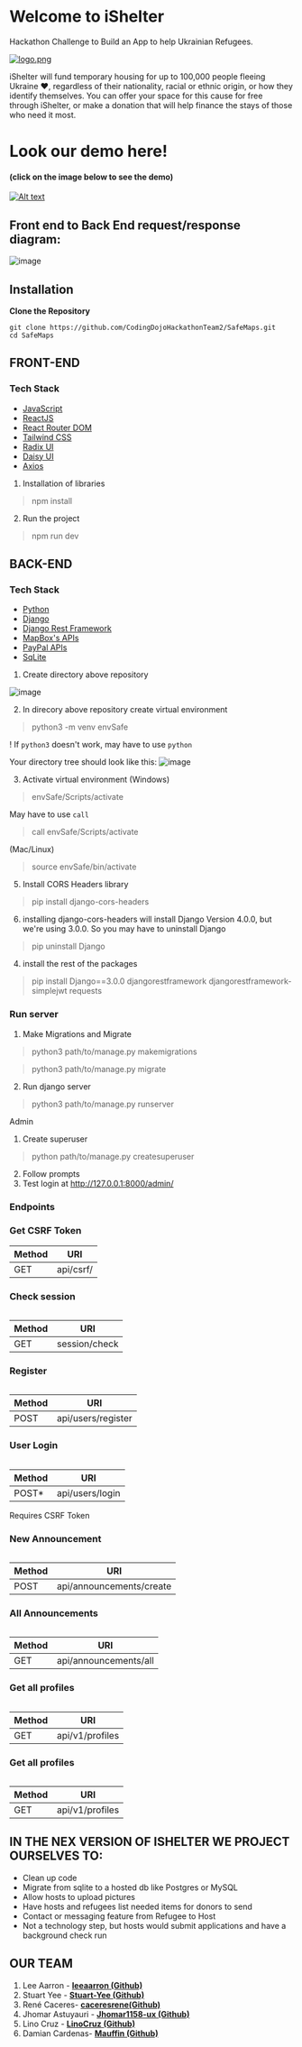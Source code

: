 # Welcome to iShelter
Hackathon Challenge to Build an App to help Ukrainian Refugees. 

[![logo.png](https://i.postimg.cc/T2z9mYrR/readme.png)](https://postimg.cc/G9jGnR7N)


iShelter will fund temporary housing for up to 100,000 people fleeing Ukraine ❤, regardless of their nationality, racial or ethnic origin, or how they identify themselves.
You can offer your space for this cause for free through iShelter, or make a donation that will help finance the stays of those who need it most.

# Look  our demo here! 
#### (click on the image below to see the demo)

[![Alt text](https://img.youtube.com/vi/b2wWidQYi98/0.jpg)](https://youtu.be/b2wWidQYi98)

<h2>Front end to Back End request/response diagram:</h2>

![image](https://user-images.githubusercontent.com/75331586/175826089-a347086b-1bef-4e9f-af63-ddb56b860e91.png)

## Installation
**Clone the Repository**
```
git clone https://github.com/CodingDojoHackathonTeam2/SafeMaps.git
cd SafeMaps
```
<h2>FRONT-END</h2>
<h3>Tech Stack</h3>

- [JavaScript](https://es.reactjs.org/docs/getting-started.html)
- [ReactJS](https://www.w3schools.com/js/DEFAULT.asp)
- [React Router DOM](https://www.npmjs.com/package/react-router-dom)
- [Tailwind CSS](https://tailwindcss.com/)
- [Radix UI](https://www.radix-ui.com/)
- [Daisy UI](https://daisyui.com/)
- [Axios](https://axios-http.com/docs/intro)

1) Installation of libraries
> npm install

2) Run the project
> npm run dev

<h2>BACK-END</h2>
<h3>Tech Stack</h3>

- [Python](https://docs.python.org/3/)
- [Django](https://docs.djangoproject.com/en/4.0/)
- [Django Rest Framework](https://www.django-rest-framework.org/)
- [MapBox's APIs](https://docs.mapbox.com/api/overview/)
- [PayPal APIs](https://developer.paypal.com/home)
- [SqLite](https://www.sqlite.org/index.html)

1) Create directory above repository

![image](https://user-images.githubusercontent.com/75331586/175826024-b2789bd3-e51a-4362-8b67-56a3e88d7980.png)


2) In direcory above repository create virtual environment
> python3 -m venv envSafe

! If `python3` doesn't work, may have to use `python`

Your directory tree should look like this:
![image](https://user-images.githubusercontent.com/75331586/175825979-ce3f90c1-c547-4d7c-bb2d-a9bfd2acb01e.png)

3) Activate virtual environment 
(Windows)
> envSafe/Scripts/activate

May have to use `call`
> call envSafe/Scripts/activate

(Mac/Linux)
> source envSafe/bin/activate
5) Install CORS Headers library
>pip install django-cors-headers

6) installing django-cors-headers will install Django Version 4.0.0, but we're using 3.0.0. So you may have to uninstall Django
>pip uninstall Django

4) install the rest of the packages
>pip install Django==3.0.0 djangorestframework djangorestframework-simplejwt requests

<h3>Run server</h3>

1) Make Migrations and Migrate
> python3 path/to/manage.py makemigrations

> python3 path/to/manage.py migrate

2) Run django server
> python3 path/to/manage.py runserver

Admin
1) Create superuser
> python path/to/manage.py createsuperuser
2) Follow prompts
3) Test login at http://127.0.0.1:8000/admin/

<h3>Endpoints</h3>

<h3>Get CSRF Token</h3>
<table>
    <thead>
        <tr>
            <th>Method</th><th>URI</th>
        </tr>
    </thead>
    <tbody>
        <tr>
            <td>GET</td><td>api/csrf/</td>
        </tr>
    </tbody>
<table>

<h3>Check session</h3>
<table>
    <thead>
        <tr>
            <th>Method</th><th>URI</th>
        </tr>
    </thead>
    <tbody>
        <tr>
            <td>GET</td><td>session/check</td>
        </tr>
    </tbody>
<table>

<h3>Register</h3>
<table>
    <thead>
        <tr>
            <th>Method</th><th>URI</th>
        </tr>
    </thead>
    <tbody>
        <tr>
            <td>POST</td><td>api/users/register</td>
        </tr>
    </tbody>
<table>

<h3>User Login</h3>
<table>
    <thead>
        <tr>
            <th>Method</th><th>URI</th>
        </tr>
    </thead>
    <tbody>
        <tr>
            <td>POST*</td><td>api/users/login</td>
        </tr>
    </tbody>
<table>
Requires CSRF Token

<h3>New Announcement</h3>
<table>
    <thead>
        <tr>
            <th>Method</th><th>URI</th>
        </tr>
    </thead>
    <tbody>
        <tr>
            <td>POST</td><td>api/announcements/create</td>
        </tr>
    </tbody>
<table>

<h3>All Announcements</h3>
<table>
    <thead>
        <tr>
            <th>Method</th><th>URI</th>
        </tr>
    </thead>
    <tbody>
        <tr>
            <td>GET</td><td>api/announcements/all</td>
        </tr>
    </tbody>
<table>

<h3>Get all profiles</h3>
<table>
    <thead>
        <tr>
            <th>Method</th><th>URI</th>
        </tr>
    </thead>
    <tbody>
        <tr>
            <td>GET</td><td>api/v1/profiles</td>
        </tr>
    </tbody>
<table>

<h3>Get all profiles</h3>
<table>
    <thead>
        <tr>
            <th>Method</th><th>URI</th>
        </tr>
    </thead>
    <tbody>
        <tr>
            <td>GET</td><td>api/v1/profiles</td>
        </tr>
    </tbody>
<table>

<h2>IN THE NEX VERSION OF ISHELTER WE PROJECT OURSELVES TO: </h2>

- Clean up code
- Migrate from sqlite to a hosted db like Postgres or MySQL
- Allow hosts to upload pictures
- Have hosts and refugees list needed items for donors to send
- Contact or messaging feature from Refugee to Host
- Not a technology step, but hosts would submit applications and have a background check run



<h2>OUR TEAM</h2>

1. Lee Aarron - **[leeaarron (Github)](https://github.com/leeaarron)**
2. Stuart Yee - **[Stuart-Yee (Github)](https://github.com/Stuart-Yee)**
3. René Caceres- **[caceresrene(Github)](https://github.com/caceresrene)**
4. Jhomar Astuyauri - **[Jhomar1158-ux (Github)](https://github.com/Jhomar1158-ux)**
5. Lino Cruz - **[LinoCruz (Github)](https://github.com/LinoCruz)**
6. Damian Cardenas- **[Mauffin (Github)](https://github.com/Mauffin)**

